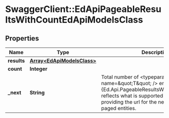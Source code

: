 # SwaggerClient::EdApiPageableResultsWithCountEdApiModelsClass

## Properties
Name | Type | Description | Notes
------------ | ------------- | ------------- | -------------
**results** | [**Array&lt;EdApiModelsClass&gt;**](EdApiModelsClass.md) |  | [optional] 
**count** | **Integer** |  | [optional] 
**_next** | **String** | Total number of &lt;typeparamref name&#x3D;\&quot;T\&quot; /&gt; entities, while the {Ed.Api.PageableResultsWithCount&#x60;1.NextUrl} reflects what is supported  through paging, providing the url for the next request of paged entities. | [optional] 


